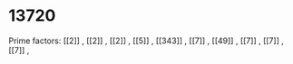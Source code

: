 # 13720

Prime factors: [[2]] , [[2]] , [[2]] , [[5]] , [[343]] , [[7]] , [[49]] , [[7]] , [[7]] , [[7]] , 